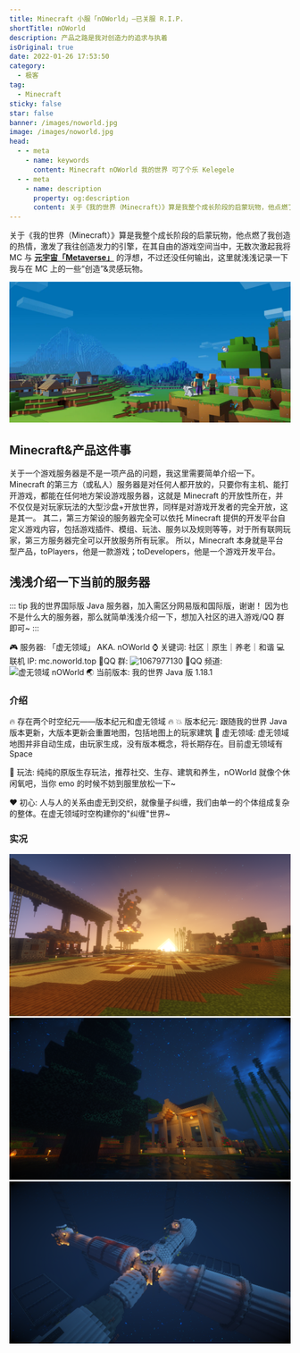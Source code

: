 ```yaml
---
title: Minecraft 小服「nOWorld」—已关服 R.I.P.
shortTitle: nOWorld
description: 产品之路是我对创造力的追求与执着
isOriginal: true
date: 2022-01-26 17:53:50
category:
  - 极客
tag:
  - Minecraft
sticky: false
star: false
banner: /images/noworld.jpg
image: /images/noworld.jpg
head:
  - - meta
    - name: keywords
      content: Minecraft nOWorld 我的世界 可了个乐 Kelegele
  - - meta
    - name: description
      property: og:description
      content: 关于《我的世界（Minecraft）》算是我整个成长阶段的启蒙玩物，他点燃了我创造的热情，激发了我往创造发力的引擎，在其自由的游戏空间当中，无数次激起我将 MC 与 元宇宙「Metaverse」的浮想，不过还没任何输出，这里就浅浅记录一下我与在 MC 上的一些“创造”&灵感玩物。
---
```


关于《我的世界（Minecraft）》算是我整个成长阶段的启蒙玩物，他点燃了我创造的热情，激发了我往创造发力的引擎，在其自由的游戏空间当中，无数次激起我将 MC 与 [**元宇宙「Metaverse」**](https://zh.wikipedia.org/wiki/%E5%85%83%E5%AE%87%E5%AE%99) 的浮想，不过还没任何输出，这里就浅浅记录一下我与在 MC 上的一些“创造”&灵感玩物。

<!-- more -->

![Minecraft](/images/mc.webp)

## Minecraft&产品这件事

关于一个游戏服务器是不是一项产品的问题，我这里需要简单介绍一下。
Minecraft 的第三方（或私人）服务器是对任何人都开放的，只要你有主机、能打开游戏，都能在任何地方架设游戏服务器，这就是 Minecraft 的开放性所在，并不仅仅是对玩家玩法的大型沙盘+开放世界，同样是对游戏开发者的完全开放，这是其一。
其二，第三方架设的服务器完全可以依托 Minecraft 提供的开发平台自定义游戏内容，包括游戏插件、模组、玩法、服务以及规则等等，对于所有联网玩家，第三方服务器完全可以开放服务所有玩家。
所以，Minecraft 本身就是平台型产品，toPlayers，他是一款游戏；toDevelopers，他是一个游戏开发平台。

## 浅浅介绍一下当前的服务器

::: tip
我的世界国际版 Java 服务器，加入需区分网易版和国际版，谢谢！
因为也不是什么大的服务器，那么就简单浅浅介绍一下，想加入社区的进入游戏/QQ 群即可~
:::

🎮 服务器: 「虚无领域」 AKA. nOWorld
⌚️ 关键词: 社区｜原生｜养老｜和谐
💻 联机 IP: mc.noworld.top
🐾QQ 群: ![1067977130](https://jq.qq.com/?_wv=1027&k=nDkqe03z)
📡QQ 频道: ![虚无领域 nOWorld](https://qun.qq.com/qqweb/qunpro/share?_wv=3&_wwv=128&inviteCode=TbkrZ&from=246610&biz=ka)
🌏 当前版本: 我的世界 Java 版 1.18.1

### 介绍

🔥 存在两个时空纪元——版本纪元和虚无领域 🔥
💥 版本纪元: 跟随我的世界 Java 版本更新，大版本更新会重置地图，包括地图上的玩家建筑
🌈 虚无领域: 虚无领域地图并非自动生成，由玩家生成，没有版本概念，将长期存在。目前虚无领域有 Space

🤣 玩法: 纯纯的原版生存玩法，推荐社交、生存、建筑和养生，nOWorld 就像个休闲氧吧，当你 emo 的时候不妨到服里放松一下~

❤️ 初心: 人与人的关系由虚无到交织，就像量子纠缠，我们由单一的个体组成复杂的整体。在虚无领域时空构建你的"纠缠"世界~

### 实况

![玩家小屋](/images/mc.png)
![出生点](/images/mc-2.png)
![Space](/images/mc-3.png)
